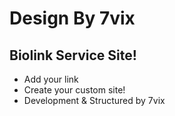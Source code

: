 # Design By 7vix

## Biolink Service Site!
- Add your link
- Create your custom site!
- Development & Structured by 7vix
